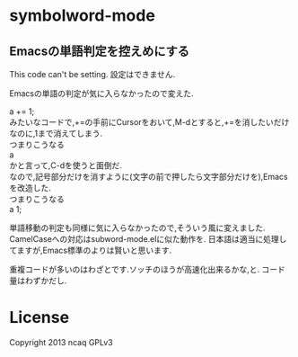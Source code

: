 symbolword-mode
===========
Emacsの単語判定を控えめにする
--
This code can't be setting.
設定はできません.

Emacsの単語の判定が気に入らなかったので変えた.

a += 1;  
みたいなコードで,+=の手前にCursorをおいて,M-dとすると,+=を消したいだけなのに,1まで消えてしまう.  
つまりこうなる  
a   
かと言って,C-dを使うと面倒だ.  
なので,記号部分だけを消すように(文字の前で押したら文字部分だけを),Emacsを改造した.  
つまりこうなる  
a 1;  

単語移動の判定も同様に気に入らなかったので,そういう風に変えました.
CamelCaseへの対応はsubword-mode.elに似た動作を.
日本語は適当に処理してますが,Emacs標準のよりは賢いと思います.

重複コードが多いのはわざとです.ソッチのほうが高速化出来るかな,と.
コード量はわずかだし.

# License
Copyright 2013 ncaq
GPLv3